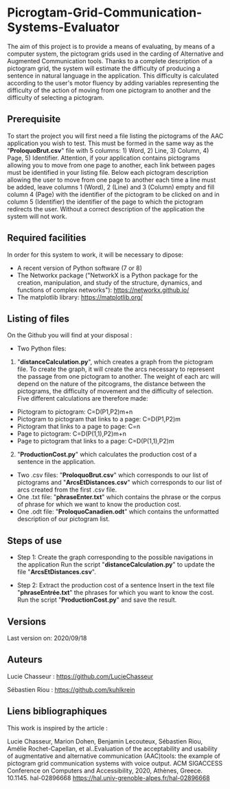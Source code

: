 # Picrogtam-Grid-Communication-Systems-Evaluator

The aim of this project is to provide a means of evaluating, by means of a computer system, the pictogram grids used in the carding of Alternative and Augmented Communication tools. Thanks to a complete description of a pictogram grid, the system will estimate the difficulty of producing a sentence in natural language in the application. This difficulty is calculated according to the user's motor fluency by adding variables representing the difficulty of the action of moving from one pictogram to another and the difficulty of selecting a pictogram. 

Prerequisite
-

To start the project you will first need a file listing the pictograms of the AAC application you wish to test. This must be formed in the same way as the "**ProloquoBrut.csv**" file with 5 columns: 1) Word, 2) Line, 3) Column, 4) Page, 5) Identifier. Attention, if your application contains pictograms allowing you to move from one page to another, each link between pages must be identified in your listing file. Below each pictogram description allowing the user to move from one page to another each time a line must be added, leave columns 1 (Word), 2 (Line) and 3 (Column) empty and fill column 4 (Page) with the identifier of the pictogram to be clicked on and in column 5 (Identifier) the identifier of the page to which the pictogram redirects the user. Without a correct description of the application the system will not work. 

Required facilities
-

In order for this system to work, it will be necessary to dipose:
 * A recent version of Python software (7 or 8)
 * The Networkx package ("NetworkX is a Python package for the creation, manipulation, and study of the structure, dynamics, and functions of complex networks"): https://networkx.github.io/
 * The matplotlib library: https://matplotlib.org/

Listing of files
-

On the Github you will find at your disposal :

 * Two Python files: 
 
  1. "**distanceCalculation.py**", which creates a graph from the pictogram file. To create the graph, it will create the arcs necessary to represent the passage from one pictogram to another. The weight of each arc will depend on the nature of the pitcograms, the distance between the pictograms, the difficulty of movement and the difficulty of selection. Five different calculations are therefore made: 
 * Pictogram to pictogram: C=D(P1,P2)m+n
 * Pictogram to pictogram that links to a page: C=D(P1,P2)m
 * Pictogram that links to a page to page: C=n
 * Page to pictogram: C=D(P(1,1),P2)m+n
 * Page to pictogram that links to a page: C=D(P(1,1),P2)m
 
  2. "**ProductionCost.py**" which calculates the production cost of a sentence in the application.
 
 * Two .csv files: "**ProloquoBrut.csv**" which corresponds to our list of pictograms and "**ArcsEtDistances.csv**" which corresponds to our list of arcs created from the first .csv file.
 * One .txt file: "**phraseEnter.txt**" which contains the phrase or the corpus of phrase for which we want to know the production cost.
 * One .odt file: "**ProloquoCanadien.odt**" which contains the unformatted description of our pictogram list.
 
Steps of use
-

* Step 1: Create the graph corresponding to the possible navigations in the application
 Run the script "**distanceCalculation.py**" to update the file "**ArcsEtDistances.csv**".

* Step 2: Extract the production cost of a sentence
 Insert in the text file "**phraseEntrée.txt**" the phrases for which you want to know the cost.
 Run the script "**ProductionCost.py**" and save the result.

Versions
-

Last version on: 2020/09/18

Auteurs 
-

Lucie Chasseur : https://github.com/LucieChasseur

Sébastien Riou : https://github.com/kuhlkrein

Liens bibliographiques
-

This work is inspired by the article :

Lucie Chasseur, Marion Dohen, Benjamin Lecouteux, Sébastien Riou, Amélie Rochet-Capellan, et al..Evaluation of the acceptability and usability of augmentative and alternative communication (AAC)tools: the example of pictogram grid communication systems with voice output. ACM SIGACCESS Conference on Computers and Accessibility, 2020, Athènes, Greece. 10.1145. hal-02896668 https://hal.univ-grenoble-alpes.fr/hal-02896668

